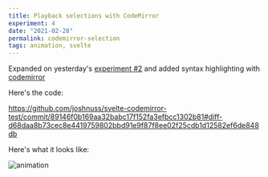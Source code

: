 ```yaml
---
title: Playback selections with CodeMirror
experiment: 4
date: "2021-02-28"
permalink: codemirror-selection
tags: animation, svelte
---
```


Expanded on yesterday's [experiment #2](/posts/recording-and-animating-input-selections) and added syntax highlighting with [codemirror](https://codemirror.net/)

Here's the code:

https://github.com/joshnuss/svelte-codemirror-test/commit/89146f0b169aa32babc17f152fa3efbcc1302b81#diff-d68daa8b73cec8e4419759802bbd91e9f87f8ee02f25cdb1d12582ef6de848db

Here's what it looks like:

![animation](/images/codemirror-selection-animation.gif)
